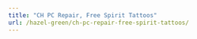 ```yaml
---
title: "CH PC Repair, Free Spirit Tattoos"
url: /hazel-green/ch-pc-repair-free-spirit-tattoos/
---
```

